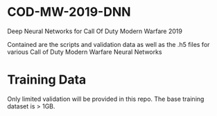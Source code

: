 # COD-MW-2019-DNN
Deep Neural Networks for Call Of Duty Modern Warfare 2019

Contained are the scripts and validation data as well as the .h5 files for various Call of Duty Modern Warfare Neural Networks

# Training Data
Only limited validation will be provided in this repo. The base training dataset is > 1GB.

